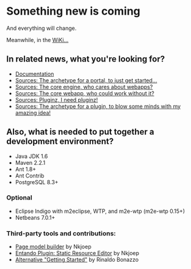 # Something new is coming
And everything will change.

Meanwhile, in the [WiKi...](https://github.com/entando/Entando/wiki)

## In related news, what you're looking for?

* [Documentation](https://github.com/entando/Entando/wiki)
* [Sources: The archetype for a portal, to just get started...](https://github.com/entando/entando-archetype-portal-generic/)
* [Sources: The core engine, who cares about webapps?](https://github.com/entando/entando-core-engine/)
* [Sources: The core webapp, who could work without it?](https://github.com/entando/entando-core-webapp/)
* [Sources: Pluginz, I need pluginz!](https://github.com/entando/entando-plugins-parent/)
* [Sources: The archetype for a plugin, to blow some minds with my amazing idea!](https://github.com/entando/entando-archetype-plugin-generic/)

## Also, what is needed to put together a development environment?

* Java JDK 1.6 
* Maven 2.2.1
* Ant 1.8+
* Ant Contrib
* PostgreSQL 8.3+

### Optional

* Eclipse Indigo with m2eclipse, WTP, and m2e-wtp (m2e-wtp 0.15+)
* Netbeans 7.0.1+

### Third-party tools and contributions:
* [Page model builder](http://nkjoep.altervista.org/japspagemodelbuilder/) by Nkjoep
* [Entando Plugin: Static Resource Editor](https://github.com/NKjoep/jpstaticresourceeditor) by Nkjoep
* [Alternative "Getting Started"](http://rfrombruxelles.blogspot.com/2011/12/first-step-with-entando.html) by Rinaldo Bonazzo